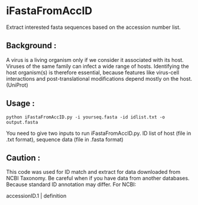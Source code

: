 # **iFastaFromAccID**

Extract interested fasta sequences based on the accession number list.

## **Background :**
A virus is a living organism only if we consider it associated with its host. Viruses of the same family can infect a wide range of hosts. Identifying the host organism(s) is therefore essential, because features like virus-cell interactions and post-translational modifications depend mostly on the host. (UniProt)

## **Usage :**
```
python iFastaFromAccID.py -i yourseq.fasta -id idlist.txt -o output.fasta
```
You need to give two inputs to run iFastaFromAccID.py. ID list of host (file in .txt format), sequence data (file in .fasta format)
## **Caution :**
This code was used for ID match and extract for data downloaded from NCBI Taxonomy. Be careful when if you have data from another databases. Because standard ID annotation may differ. For NCBI:

accessionID.1 | definition
